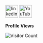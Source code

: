 [<img src='https://cdn.jsdelivr.net/npm/simple-icons@3.0.1/icons/linkedin.svg' alt='linkedin' height='40'>](https://www.linkedin.com/in/melihbdr//)  [<img src='https://cdn.jsdelivr.net/npm/simple-icons@3.0.1/icons/youtube.svg' alt='YouTube' height='40'>](https://www.youtube.com/channel/UCtvccweD3LKUPrCfW9w3wvg)  

**Profile Views**

![Visitor Count](https://profile-counter.glitch.me/{melihbodr}/count.svg)
